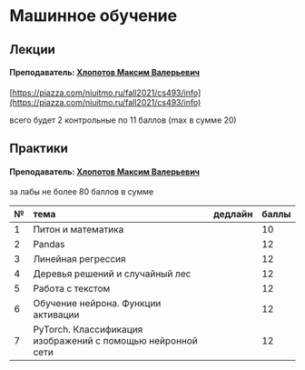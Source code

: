 # Машинное обучение

## Лекции

#### Преподаватель: [Хлопотов Максим Валерьевич](https://isu.ifmo.ru/pls/apex/f?p=2143:3:103572934657565::NO::PID:115801)

[https://piazza.com/niuitmo.ru/fall2021/cs493/info](https://piazza.com/niuitmo.ru/fall2021/cs493/info)

всего будет 2 контрольные по 11 баллов \(max в сумме 20\)

## Практики

#### Преподаватель: [Хлопотов Максим Валерьевич](https://isu.ifmo.ru/pls/apex/f?p=2143:3:103572934657565::NO::PID:115801)

за лабы не более 80 баллов в сумме

| № | тема | дедлайн | баллы |
| :--- | :--- | :--- | :--- |
| 1 | Питон и математика |  | 10 |
| 2 | Pandas |  | 12 |
| 3 | Линейная регрессия |  | 12 |
| 4 | Деревья решений и случайный лес |  | 12 |
| 5 | Работа с текстом |  | 12 |
| 6 | Обучение нейрона. Функции активации |  | 12 |
| 7 | PyTorch. Классификация изображений с помощью нейронной сети |  | 12 |

